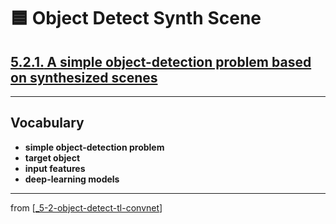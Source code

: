 # 🟦 Object Detect Synth Scene

## [**5.2.1.** A simple object-detection problem based on synthesized scenes](https://livebook.manning.com/book/deep-learning-with-javascript/chapter-5/170)

---

## **Vocabulary**

- **simple object-detection problem**
- **target object**
- **input features**
- **deep-learning models**

---

from [[_5-2-object-detect-tl-convnet]]

[//begin]: # "Autogenerated link references for markdown compatibility"
[_5-2-object-detect-tl-convnet]: _5-2-object-detect-tl-convnet.md "🟦 Object Detect TL ConvNet"
[//end]: # "Autogenerated link references"
